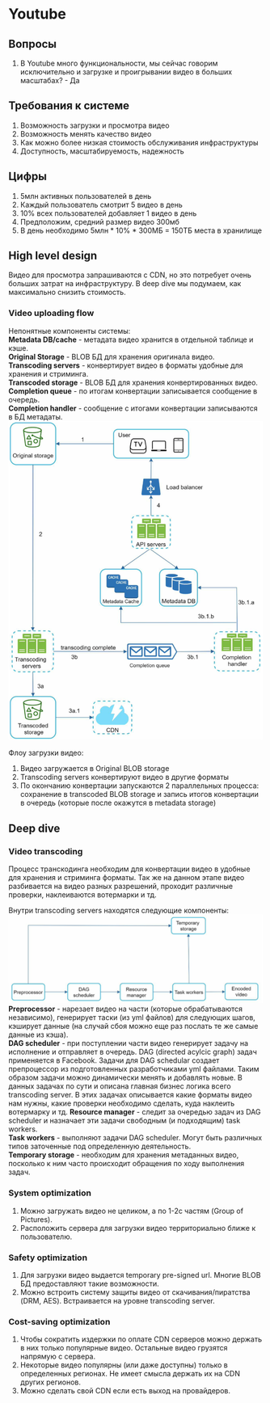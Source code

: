 # Youtube

## Вопросы
1) В Youtube много функциональности, мы сейчас говорим исключительно и загрузке и проигрывании видео в 
больших масштабах? - Да

## Требования к системе 
1) Возможность загрузки и просмотра видео
2) Возможность менять качество видео
3) Как можно более низкая стоимость обслуживания инфраструктуры
4) Доступность, масштабируемость, надежность

## Цифры
1) 5млн активных пользователей в день
2) Каждый пользователь смотрит 5 видео в день
3) 10% всех пользователей добавляет 1 видео в день
4) Предположим, средний размер видео 300мб
5) В день необходимо 5млн * 10% * 300МБ = 150ТБ места в хранилище

## High level design
Видео для просмотра запрашиваются с CDN, но это потребует очень больших затрат на инфраструктуру. В deep dive мы 
подумаем, как максимально снизить стоимость.

### Video uploading flow
Непонятные компоненты системы:  
**Metadata DB/cache** - метадата видео хранится в отдельной таблице и кэше.  
**Original Storage** - BLOB БД для хранения оригинала видео.  
**Transcoding servers** - конвертирует видео в форматы удобные для хранения и стриминга.  
**Transcoded storage** - BLOB БД для хранения конвертированных видео.  
**Completion queue** - по итогам конвертации записывается сообщение в очередь.  
**Completion handler** - сообщение с итогами конвертации записываются в БД метадаты.  
![img.png](img.png)

Флоу загрузки видео:
1) Видео загружается в Original BLOB storage
2) Transcoding servers конвертируют видео в другие форматы
3) По окончанию конвертации запускаются 2 параллельных процесса: сохранение в transcoded BLOB storage и запись итогов 
конвертации в очередь (которые после окажутся в metadata storage)

## Deep dive
### Video transcoding
Процесс транскодинга необходим для конвертации видео в удобные для хранения и стриминга форматы. Так же на данном 
этапе видео разбивается на видео разных разрешений, проходит различные проверки, наклеиваются вотермарки и тд.

Внутри transcoding servers находятся следующие компоненты:  
![img_1.png](img_1.png)  
**Preprocessor** - нарезает видео на части (которые обрабатываются независимо), генерирует таски (из yml файлов) для 
следующих шагов, кэширует данные (на случай сбоя можно еще раз послать те же самые данные из кэша).  
**DAG scheduler** - при поступлении части видео генерирует задачу на исполнение и отправляет в очередь. 
DAG (directed acylcic graph) задач применяется в Facebook. Задачи для DAG schedular создает 
препроцессор из подготовленных разработчиками yml файлами. Таким образом задачи можно динамически менять и добавлять 
новые. В данных задачах по сути и описана главная бизнес логика всего transcoding server. В этих задачах описывается
какие форматы видео нам нужны, какие проверки необходимо сделать, куда наклеить вотермарку и тд. 
**Resource manager** - следит за очередью задач из DAG scheduler и назначает эти задачи свободным (и подходящим)
task workers.  
**Task workers** - выполняют задачи DAG scheduler. Могут быть различных типов заточенные под определенную деятельность.  
**Temporary storage** - необходим для хранения метаданных видео, посколько к ним часто происходит обращения по ходу
выполнения задач.  

### System optimization
1) Можно загружать видео не целиком, а по 1-2с частям (Group of Pictures). 
2) Расположить сервера для загрузки видео территориально ближе к пользователю. 

### Safety optimization
1) Для загрузки видео выдается temporary pre-signed url. Многие BLOB БД предоставляют такие возможности.
2) Можно встроить систему защиты видео от скачивания/пиратства (DRM, AES). Встраивается на уровне transcoding server.

### Cost-saving optimization
1) Чтобы сократить издержки по оплате CDN серверов можно держать в них только популярные видео. Остальные видео 
грузятся напрямую с сервера.
2) Некоторые видео популярны (или даже доступны) только в определенных регионах. Не имеет смысла держать их на CDN 
других регионов.
3) Можно сделать свой CDN если есть выход на провайдеров.
